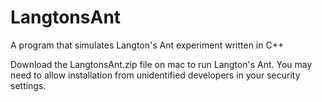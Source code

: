 # LangtonsAnt
A program that simulates Langton's Ant experiment written in C++

Download the LangtonsAnt.zip file on mac to run Langton's Ant. You may need to allow installation from unidentified developers in your security settings.
